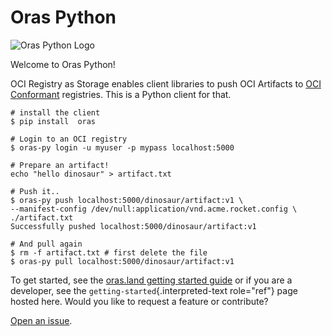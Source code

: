 # Oras Python

![Oras Python Logo](https://raw.githubusercontent.com/oras-project/oras-www/main/docs/assets/images/oras.png)

Welcome to Oras Python!

OCI Registry as Storage enables client libraries to push OCI Artifacts
to [OCI Conformant](https://github.com/opencontainers/oci-conformance)
registries. This is a Python client for that.

``` console
# install the client
$ pip install  oras

# Login to an OCI registry
$ oras-py login -u myuser -p mypass localhost:5000

# Prepare an artifact!
echo "hello dinosaur" > artifact.txt

# Push it..
$ oras-py push localhost:5000/dinosaur/artifact:v1 \
--manifest-config /dev/null:application/vnd.acme.rocket.config \
./artifact.txt
Successfully pushed localhost:5000/dinosaur/artifact:v1

# And pull again
$ rm -f artifact.txt # first delete the file
$ oras-py pull localhost:5000/dinosaur/artifact:v1
```

To get started, see the [oras.land getting started
guide](https://oras.land/client_libraries/1_python/) or if you are a
developer, see the `getting-started`{.interpreted-text role="ref"} page
hosted here. Would you like to request a feature or contribute?

[Open an issue](https://github.com/oras-project/oras-py/issues).
